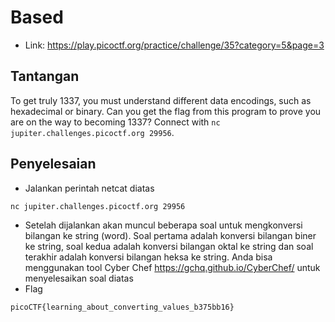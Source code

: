 # Based
- Link: https://play.picoctf.org/practice/challenge/35?category=5&page=3

## Tantangan
To get truly 1337, you must understand different data encodings, such as hexadecimal or binary. Can you get the flag from this program to prove you are on the way to becoming 1337? Connect with `nc jupiter.challenges.picoctf.org 29956`.

## Penyelesaian
- Jalankan perintah netcat diatas
```sh
nc jupiter.challenges.picoctf.org 29956
```

- Setelah dijalankan akan muncul beberapa soal untuk mengkonversi bilangan ke string (word). Soal pertama adalah konversi bilangan biner ke string, soal kedua adalah konversi bilangan oktal ke string dan soal terakhir adalah konversi bilangan heksa ke string. Anda bisa menggunakan tool Cyber Chef https://gchq.github.io/CyberChef/ untuk menyelesaikan soal diatas
- Flag
```sh
picoCTF{learning_about_converting_values_b375bb16}
```